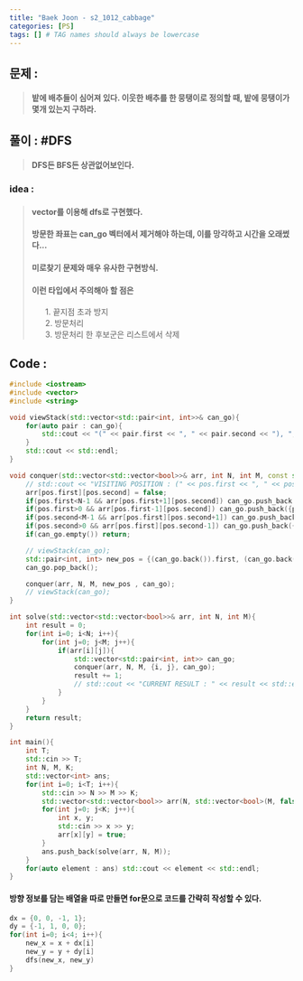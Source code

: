 ```yaml
---
title: "Baek Joon - s2_1012_cabbage"
categories: [PS]
tags: [] # TAG names should always be lowercase
---
```

## 문제 :
> #### 밭에 배추들이 심어져 있다. 이웃한 배추를 한 뭉탱이로 정의할 때, 밭에 뭉탱이가 몇개 있는지 구하라.

## 풀이 : #DFS
> #### DFS든 BFS든 상관없어보인다.

### idea : 
> #### vector를 이용해 dfs로 구현했다.
> #### 방문한 좌표는 can_go 벡터에서 제거해야 하는데, 이를 망각하고 시간을 오래썼다...
> #### 미로찾기 문제와 매우 유사한 구현방식.
> #### 이런 타입에서 주의해아 할 점은
> <ol>
> 1. 끝지점 초과 방지 <br>
> 2. 방문처리 <br>
> 3. 방문처리 한 후보군은 리스트에서 삭제 <br>
> </ol>

## Code :
```cpp
#include <iostream>
#include <vector>
#include <string>

void viewStack(std::vector<std::pair<int, int>>& can_go){
    for(auto pair : can_go){
        std::cout << "(" << pair.first << ", " << pair.second << "), ";
    }
    std::cout << std::endl;
}

void conquer(std::vector<std::vector<bool>>& arr, int N, int M, const std::pair<int, int>& pos, std::vector<std::pair<int, int>>& can_go){
    // std::cout << "VISITING POSITION : (" << pos.first << ", " << pos.second << ")" << std::endl;
    arr[pos.first][pos.second] = false;
    if(pos.first<N-1 && arr[pos.first+1][pos.second]) can_go.push_back({pos.first+1, pos.second});
    if(pos.first>0 && arr[pos.first-1][pos.second]) can_go.push_back({pos.first-1, pos.second});
    if(pos.second<M-1 && arr[pos.first][pos.second+1]) can_go.push_back({pos.first, pos.second+1});
    if(pos.second>0 && arr[pos.first][pos.second-1]) can_go.push_back({pos.first, pos.second-1});
    if(can_go.empty()) return;

    // viewStack(can_go);
    std::pair<int, int> new_pos = {(can_go.back()).first, (can_go.back()).second};
    can_go.pop_back();

    conquer(arr, N, M, new_pos , can_go);
    // viewStack(can_go);
}

int solve(std::vector<std::vector<bool>>& arr, int N, int M){
    int result = 0;
    for(int i=0; i<N; i++){
        for(int j=0; j<M; j++){
            if(arr[i][j]){
                std::vector<std::pair<int, int>> can_go;
                conquer(arr, N, M, {i, j}, can_go);
                result += 1;
                // std::cout << "CURRENT RESULT : " << result << std::endl;
            }
        }
    }
    return result;
}

int main(){
    int T;
    std::cin >> T;
    int N, M, K;
    std::vector<int> ans;
    for(int i=0; i<T; i++){
        std::cin >> N >> M >> K;
        std::vector<std::vector<bool>> arr(N, std::vector<bool>(M, false));
        for(int j=0; j<K; j++){
            int x, y;
            std::cin >> x >> y;
            arr[x][y] = true;
        }
        ans.push_back(solve(arr, N, M));
    }
    for(auto element : ans) std::cout << element << std::endl;
}
```
#### 방향 정보를 담는 배열을 따로 만들면 for문으로 코드를 간략히 작성할 수 있다.
```cpp
dx = {0, 0, -1, 1};
dy = {-1, 1, 0, 0};
for(int i=0; i<4; i++){
    new_x = x + dx[i]
    new_y = y + dy[i]
    dfs(new_x, new_y)
}
```
